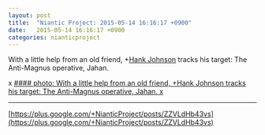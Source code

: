 ```yaml
---
layout: post
title:  "Niantic Project: 2015-05-14 16:16:17 +0900"
date:   2015-05-14 16:16:17 +0900
categories: nianticproject
---
```

With a little help from an old friend, +[Hank Johnson](https://plus.google.com/117792105926525258257 "") tracks his target: The Anti-Magnus operative, Jahan.

x
[#### photo: With a little help from an old friend, +Hank Johnson tracks his target: The Anti-Magnus operative, Jahan.
x](https://lh3.googleusercontent.com/-3jUyS1ibinE/VVRLh09OapI/AAAAAAAAf-E/aWie07bi4Rw/w1700-h2200/Underground.png "")
- - -
[https://plus.google.com/+NianticProject/posts/ZZVLdHb43vs](https://plus.google.com/+NianticProject/posts/ZZVLdHb43vs)
